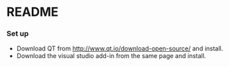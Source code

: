 # README #


### Set up ###

* Download QT from http://www.qt.io/download-open-source/ and install.
* Download the visual studio add-in from the same page and install.


